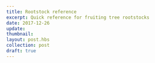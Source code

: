 ```yaml
---
title: Rootstock reference
excerpt: Quick reference for fruiting tree rootstocks
date: 2017-12-26
update: 
thumbnail: 
layout: post.hbs
collection: post
draft: true
---
```

